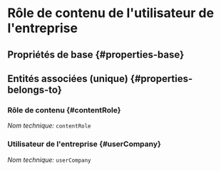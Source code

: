 # Rôle de contenu de l'utilisateur de l'entreprise
<!--- THIS FILE IS GENERATED PLEASE DO NOT EDIT IT DIRECTLY --->



## Propriétés de base {#properties-base}



## Entités associées (unique) {#properties-belongs-to}

### Rôle de contenu {#contentRole}



*Nom technique:* ```contentRole```

### Utilisateur de l'entreprise {#userCompany}



*Nom technique:* ```userCompany```





